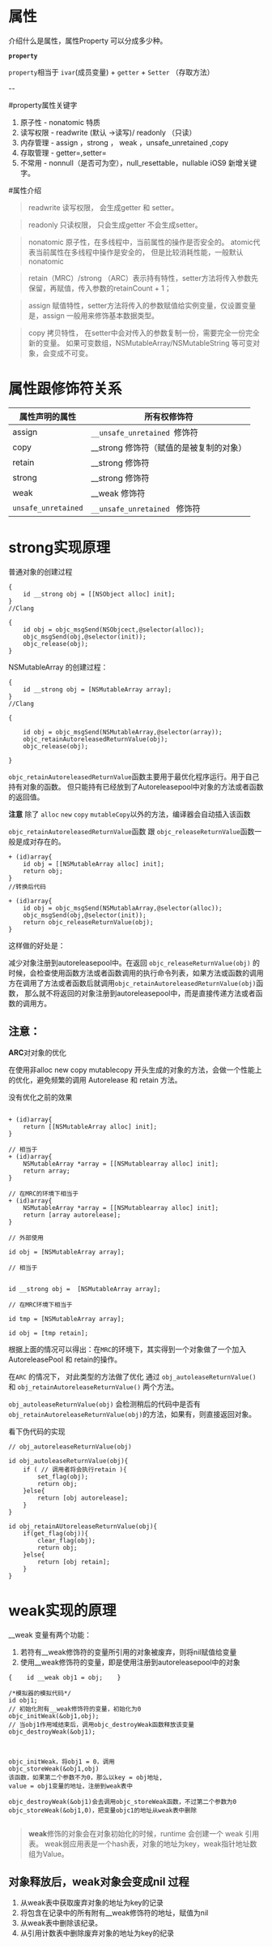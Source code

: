 #  属性
介绍什么是属性，属性Property 可以分成多少种。

**`property`**  

`property`相当于 `ivar`(成员变量) + `getter` + `Setter` （存取方法）


--

#property属性关键字

1. 原子性 - nonatomic 特质
2. 读写权限 - readwrite (默认 ->读写)/ readonly （只读）
3. 内存管理 - assign ，strong ， weak ，unsafe_unretained ,copy
4. 存取管理  - getter=<name>,setter=<name>
5. 不常用 - nonnull（是否可为空），null_resettable，nullable  iOS9 新增关键字。


#属性介绍

>readwrite 读写权限， 会生成getter 和 setter。

>readonly 只读权限， 只会生成getter 不会生成setter。

>nonatomic 原子性，在多线程中，当前属性的操作是否安全的。 atomic代表当前属性在多线程中操作是安全的， 但是比较消耗性能，一般默认nonatomic

>retain（MRC）/strong （ARC）表示持有特性，setter方法将传入参数先保留，再赋值，传入参数的retainCount + 1；

>assign 赋值特性，setter方法将传入的参数赋值给实例变量，仅设置变量是，assign 一般用来修饰基本数据类型。

>copy 拷贝特性， 在setter中会对传入的参数复制一份，需要完全一份完全新的变量。 如果可变数组，NSMutableArray/NSMutableString 等可变对象，会变成不可变。



# 属性跟修饰符关系

| 属性声明的属性|所有权修饰符 |
|---|---|
|assign | `__unsafe_unretained `修饰符 |
|copy |__strong 修饰符（赋值的是被复制的对象） |
|retain |__strong 修饰符 |
|strong |__strong 修饰符|
|weak |__weak 修饰符|
|`unsafe_unretained` |`__unsafe_unretained ` 修饰符|


# strong实现原理


普通对象的创建过程

```
{
	id __strong obj = [[NSObject alloc] init];
}
//Clang 

{
	id obj = objc_msgSend(NSObjcect,@selector(alloc));
	objc_msgSend(obj,@selector(init));
	objc_release(obj);
}
```

NSMutableArray 的创建过程：


```
{
	id __strong obj = [NSMutableArray array];
}
//Clang

{

	id obj = objc_msgSend(NSMutableArray,@selector(array));
	objc_retainAutoreleasedReturnValue(obj);
	objc_release(obj);
	
}
```

`objc_retainAutoreleasedReturnValue`函数主要用于最优化程序运行。用于自己持有对象的函数。
但只能持有已经放到了Autoreleasepool中对象的方法或者函数的返回值。

**注意** 除了 `alloc` `new` `copy` `mutableCopy`以外的方法，编译器会自动插入该函数


`objc_retainAutoreleasedReturnValue`函数 跟 `objc_releaseReturnValue`函数一般是成对存在的。

```
+ (id)array{
	id obj = [[NSMutableArray alloc] init];
	return obj;
}	
//转换后代码

+ (id)array{
	id obj = objc_msgSend(NSMutablaArray,@selector(alloc));
	objc_msgSend(obj,@selector(init));
	return objc_releaseReturnValue(obj);
}

```

这样做的好处是：

减少对象注册到autoreleasepool中。在返回 `objc_releaseReturnValue(obj)` 的时候，会检查使用函数方法或者函数调用的执行命令列表，如果方法或函数的调用方在调用了方法或者函数后就调用`objc_retainAutoreleasedReturnValue(obj)`函数， 那么就不将返回的对象注册到autoreleasepool中，而是直接传递方法或者函数的调用方。

## 注意：

**ARC**对对象的优化

在使用非alloc new copy mutablecopy 开头生成的对象的方法，会做一个性能上的优化，避免频繁的调用 Autorelease 和 retain 方法。

没有优化之前的效果

```

+ (id)array{
	return [[NSMutableArray alloc] init];
}

// 相当于
+ (id)array{
	NSMutableArray *array = [[NSMutablearray alloc] init];
	return array;
}

// 在MRC的环境下相当于
+ (id)array{
	NSMutableArray *array = [[NSMutablearray alloc] init];
	return [array autorelease];
}

// 外部使用

id obj = [NSMutableArray array];

// 相当于


id __strong obj =  [NSMutableArray array];

// 在MRC环境下相当于

id tmp = [NSMutableArray array];

id obj = [tmp retain];

```

根据上面的情况可以得出：在`MRC`的环境下，其实得到一个对象做了一个加入AutoreleasePool 和 retain的操作。

在`ARC` 的情况下， 对此类型的方法做了优化 通过 `obj_autoleaseReturnValue()` 和 `obj_retainAutoreleaseReturnValue()` 两个方法。


`obj_autoleaseReturnValue(obj)` 会检测稍后的代码中是否有 `obj_retainAutoreleaseReturnValue(obj)`的方法，如果有，则直接返回对象。

看下伪代码的实现

```
// obj_autoreleaseReturnValue(obj)

id obj_autoleaseReturnValue(obj){
	if ( // 调用者将会执行retain ){
		set_flag(obj);
		return obj;
	}else{
		return [obj autorelease];
	}
}

id obj_retainAUtoreleaseReturnValue(obj){
	if(get_flag(obj)){
		clear_flag(obj);
		return obj;
	}else{
		return [obj retain];
	}
}

```

# weak实现的原理

__weak 变量有两个功能：

1. 若符有__weak修饰符的变量所引用的对象被废弃，则将nil赋值给变量
2. 使用__weak修饰符的变量，即是使用注册到autoreleasepool中的对象

```
{    id __weak obj1 = obj;    }

/*模拟器的模拟代码*/
id obj1;
// 初始化附有__weak修饰符的变量，初始化为0
objc_initWeak(&obj1,obj);
// 当obj1作用域结束后，调用objc_destroyWeak函数释放该变量
objc_destroyWeak(&obj1);



objc_initWeak，将obj1 = 0，调用
objc_storeWeak(&obj1,obj) 
该函数，如果第二个参数不为0，那么以key = obj地址,
value = obj1变量的地址，注册到weak表中

objc_destroyWeak(&obj1)会去调用objc_storeWeak函数，不过第二个参数为0
objc_storeWeak(&obj1,0)，把变量objc1的地址从weak表中删除


```

> **weak**修饰的对象会在对象初始化的时候，runtime 会创建一个 weak 引用表。
> weak弱应用表是一个hash表，对象的地址为key，weak指针地址数组为Value。
> 

## 对象释放后，weak对象会变成nil 过程

1. 从weak表中获取废弃对象的地址为key的记录
1. 将包含在记录中的所有附有__weak修饰符的地址，赋值为nil
1. 从weak表中删除该纪录。
1. 从引用计数表中删除废弃对象的地址为key的纪录


